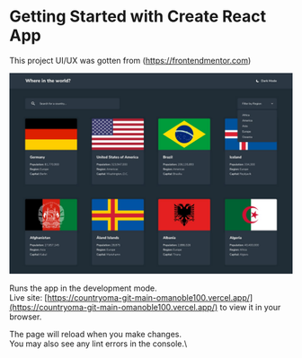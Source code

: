 # Getting Started with Create React App

This project UI/UX was gotten from (https://frontendmentor.com)

![Frontpage](src/assets/img.jpg)

Runs the app in the development mode.\
Live site: [https://countryoma-git-main-omanoble100.vercel.app/](https://countryoma-git-main-omanoble100.vercel.app/) to view it in your browser.

The page will reload when you make changes.\
You may also see any lint errors in the console.\